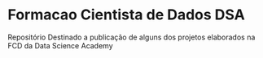 # Formacao Cientista de Dados DSA
Repositório Destinado a publicação de alguns dos projetos elaborados na FCD da Data Science Academy
